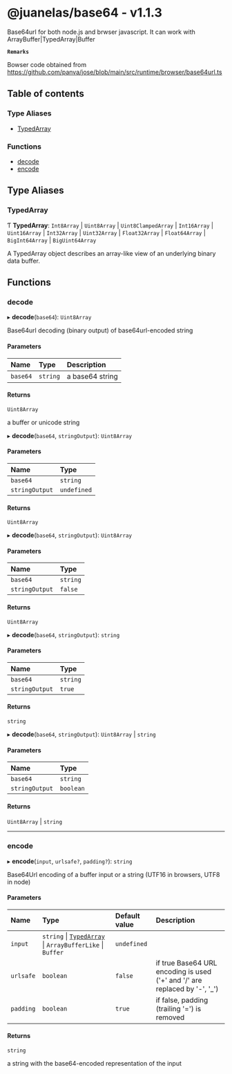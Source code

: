 # @juanelas/base64 - v1.1.3

Base64url for both node.js and brwser javascript. It can work with ArrayBuffer|TypedArray|Buffer

**`Remarks`**

Bowser code obtained from https://github.com/panva/jose/blob/main/src/runtime/browser/base64url.ts

## Table of contents

### Type Aliases

- [TypedArray](API.md#typedarray)

### Functions

- [decode](API.md#decode)
- [encode](API.md#encode)

## Type Aliases

### TypedArray

Ƭ **TypedArray**: `Int8Array` \| `Uint8Array` \| `Uint8ClampedArray` \| `Int16Array` \| `Uint16Array` \| `Int32Array` \| `Uint32Array` \| `Float32Array` \| `Float64Array` \| `BigInt64Array` \| `BigUint64Array`

A TypedArray object describes an array-like view of an underlying binary data buffer.

## Functions

### decode

▸ **decode**(`base64`): `Uint8Array`

Base64url decoding (binary output) of base64url-encoded string

#### Parameters

| Name | Type | Description |
| :------ | :------ | :------ |
| `base64` | `string` | a base64 string |

#### Returns

`Uint8Array`

a buffer or unicode string

▸ **decode**(`base64`, `stringOutput`): `Uint8Array`

#### Parameters

| Name | Type |
| :------ | :------ |
| `base64` | `string` |
| `stringOutput` | `undefined` |

#### Returns

`Uint8Array`

▸ **decode**(`base64`, `stringOutput`): `Uint8Array`

#### Parameters

| Name | Type |
| :------ | :------ |
| `base64` | `string` |
| `stringOutput` | ``false`` |

#### Returns

`Uint8Array`

▸ **decode**(`base64`, `stringOutput`): `string`

#### Parameters

| Name | Type |
| :------ | :------ |
| `base64` | `string` |
| `stringOutput` | ``true`` |

#### Returns

`string`

▸ **decode**(`base64`, `stringOutput`): `Uint8Array` \| `string`

#### Parameters

| Name | Type |
| :------ | :------ |
| `base64` | `string` |
| `stringOutput` | `boolean` |

#### Returns

`Uint8Array` \| `string`

___

### encode

▸ **encode**(`input`, `urlsafe?`, `padding?`): `string`

Base64Url encoding of a buffer input or a string (UTF16 in browsers, UTF8 in node)

#### Parameters

| Name | Type | Default value | Description |
| :------ | :------ | :------ | :------ |
| `input` | `string` \| [`TypedArray`](API.md#typedarray) \| `ArrayBufferLike` \| `Buffer` | `undefined` |  |
| `urlsafe` | `boolean` | `false` | if true Base64 URL encoding is used ('+' and '/' are replaced by '-', '_') |
| `padding` | `boolean` | `true` | if false, padding (trailing '=') is removed |

#### Returns

`string`

a string with the base64-encoded representation of the input
